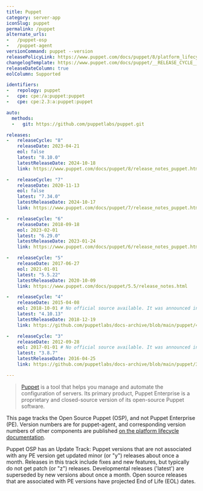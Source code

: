 ```yaml
---
title: Puppet
category: server-app
iconSlug: puppet
permalink: /puppet
alternate_urls:
-   /puppet-osp
-   /puppet-agent
versionCommand: puppet --version
releasePolicyLink: https://www.puppet.com/docs/puppet/8/platform_lifecycle.html
changelogTemplate: https://www.puppet.com/docs/puppet/__RELEASE_CYCLE__
releaseDateColumn: true
eolColumn: Supported

identifiers:
-   repology: puppet
-   cpe: cpe:/a:puppet:puppet
-   cpe: cpe:2.3:a:puppet:puppet

auto:
  methods:
  -   git: https://github.com/puppetlabs/puppet.git

releases:
-   releaseCycle: "8"
    releaseDate: 2023-04-21
    eol: false
    latest: "8.10.0"
    latestReleaseDate: 2024-10-18
    link: https://www.puppet.com/docs/puppet/8/release_notes_puppet.html#release_notes_puppet_x-8-1-0

-   releaseCycle: "7"
    releaseDate: 2020-11-13
    eol: false
    latest: "7.34.0"
    latestReleaseDate: 2024-10-17
    link: https://www.puppet.com/docs/puppet/7/release_notes_puppet.html#release_notes_puppet_x-7-25-0

-   releaseCycle: "6"
    releaseDate: 2018-09-18
    eol: 2023-02-01
    latest: "6.29.0"
    latestReleaseDate: 2023-01-24
    link: https://www.puppet.com/docs/puppet/6/release_notes_puppet.html#release_notes_puppet

-   releaseCycle: "5"
    releaseDate: 2017-06-27
    eol: 2021-01-01
    latest: "5.5.22"
    latestReleaseDate: 2020-10-09
    link: https://www.puppet.com/docs/puppet/5.5/release_notes.html

-   releaseCycle: "4"
    releaseDate: 2015-04-08
    eol: 2018-10-01 # No official source available. It was announced in the IRC channel at that time.
    latest: "4.10.13"
    latestReleaseDate: 2018-12-19
    link: https://github.com/puppetlabs/docs-archive/blob/main/puppet/4.10/release_notes.markdown

-   releaseCycle: "3"
    releaseDate: 2012-09-28
    eol: 2017-01-01 # No official source available. It was announced in the IRC channel at that time.
    latest: "3.8.7"
    latestReleaseDate: 2016-04-25
    link: https://github.com/puppetlabs/docs-archive/blob/main/puppet/3.8/release_notes.markdown

---
```


> [Puppet](https://www.puppet.com/) is a tool that helps you manage and automate the configuration
> of servers. Its primary product, Puppet Enterprise is a proprietary and closed-source version of
> its open-source Puppet software.

This page tracks the Open Source Puppet (OSP), and not Puppet Enterprise (PE). Version numbers are
for puppet-agent, and corresponding version numbers of other components are published [on the
platform lifecycle documentation](https://www.puppet.com/docs/puppet/8/platform_lifecycle.html#component-version-numbers).

Puppet OSP has an Update Track: Puppet versions that are not associated with any PE version get
updated minor (or "y") releases about once a month. Releases in this track include fixes and new
features, but typically do not get patch (or "z") releases. Developmental releases ('latest') are
superseded by new versions about once a month. Open source releases that are associated with PE
versions have projected End of Life (EOL) dates.
